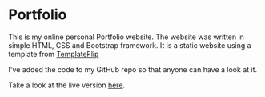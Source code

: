 # Portfolio

This is my online personal Portfolio website. The website was written in simple HTML, CSS and Bootstrap framework. It is a static website using a template from [TemplateFlip](https://templateflip.com/)

I've added the code to my GitHub repo so that anyone can have a look at it.

Take a look at the live version [here](https://mervinhemaraju.com).
